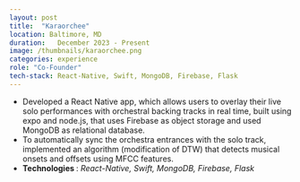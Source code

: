 ```yaml
---
layout: post
title:  "Karaorchee"
location: Baltimore, MD
duration:   December 2023 - Present
image: /thumbnails/karaorchee.png
categories: experience
role: "Co-Founder"
tech-stack: React-Native, Swift, MongoDB, Firebase, Flask
---
```

<ul>

<li> Developed a React Native app, which allows users to overlay their live solo performances with orchestral backing tracks in real time, built using expo and node.js, that uses Firebase as object storage and used MongoDB as relational database. </li>

<li> To automatically sync the orchestra entrances with the solo track, implemented an algorithm (modification of DTW) that detects musical onsets and offsets using MFCC features. </li>

<li><b> Technologies </b>: <em>React-Native, Swift, MongoDB, Firebase, Flask</em> </li>

</ul>